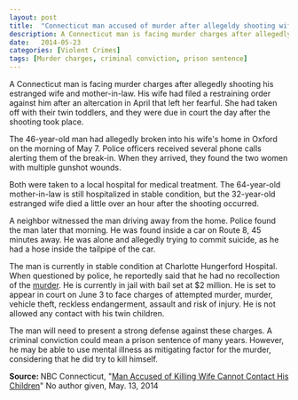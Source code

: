 ```yaml
---
layout: post
title:  "Connecticut man accused of murder after allegeldy shooting wife"
description: A Connecticut man is facing murder charges after allegedly shooting his estranged wife and mother-in-law. His wife had filed a restraining order against him after an altercation in April that left her fearful. She had taken off with their twin toddlers, and they were due in court the day after the shooting took place
date:   2014-05-23
categories: [Violent Crimes] 
tags: [Murder charges, criminal conviction, prison sentence]
---
```


<p>A Connecticut man is facing murder charges after allegedly shooting his estranged wife and mother-in-law. His wife had filed a restraining order against him after an altercation in April that left her fearful. She had taken off with their twin toddlers, and they were due in court the day after the shooting took place.</p><p>The 46-year-old man had allegedly broken into his wife's home in Oxford on the morning of May 7. Police officers received several phone calls alerting them of the break-in. When they arrived, they found the two women with multiple gunshot wounds.</p> <p>Both were taken to a local hospital for medical treatment. The 64-year-old mother-in-law is still hospitalized in stable condition, but the 32-year-old estranged wife died a little over an hour after the shooting occurred.</p><p>A neighbor witnessed the man driving away from the home. Police found the man later that morning. He was found inside a car on Route 8, 45 minutes away. He was alone and allegedly trying to commit suicide, as he had a hose inside the tailpipe of the car.</p><p>The man is currently in stable condition at Charlotte Hungerford Hospital. When questioned by police, he reportedly said that he had no recollection of the <a href="/Violent-Crimes/Violent-Crimes.html" >murder</a>. He is currently in jail with bail set at $2 million. He is set to appear in court on June 3 to face charges of attempted murder, murder, vehicle theft, reckless endangerment, assault and risk of injury. He is not allowed any contact with his twin children.</p><p>The man will need to present a strong defense against these charges. A criminal conviction could mean a prison sentence of many years. However, he may be able to use mental illness as mitigating factor for the murder, considering that he did try to kill himself.</p><p> <b>Source:&nbsp;</b>NBC Connecticut, "<a href="http://www.nbcconnecticut.com/news/local/Two-Injured-in-Oxford-Shooting--258262651.html" target="_blank">Man Accused of Killing Wife Cannot Contact His Children</a>" No author given, May. 13, 2014 </p>

